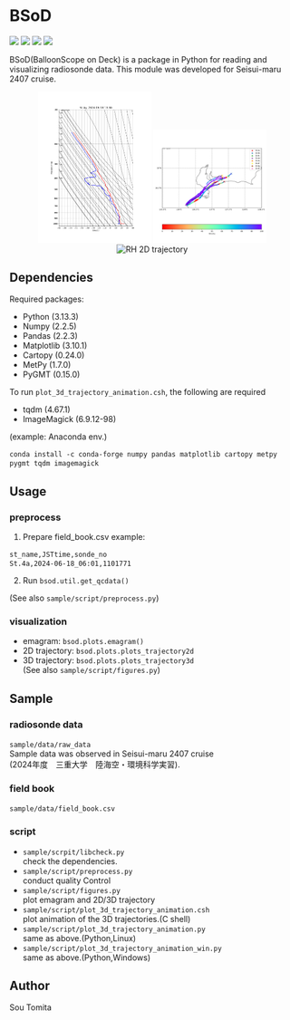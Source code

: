 # BSoD
<p>
<img src="https://img.shields.io/github/license/sotomita/bsod">
<img src="https://img.shields.io/github/languages/code-size/sotomita/bsod">
<img src="https://img.shields.io/github/downloads/sotomita/bsod/total">
<img src="https://img.shields.io/badge/-Python-gray.svg?logo=Python">
</p>
BSoD(BalloonScope on Deck) is a package in Python for reading and visualizing radiosonde data.  
This module was developed for Seisui-maru 2407 cruise.

<p align="center">
<img src="./fig/emagram.png" alt="emagram" width="200"/>
<img src="./fig/trj_2d_rh.png" alt="RH 2D trajectory" width="200"/><br>
<img src="./fig/trj_3d_animation_rh.gif" alt="RH 2D trajectory" width="400"/>
</p>

## Dependencies
Required packages:
- Python (3.13.3)
- Numpy (2.2.5)
- Pandas (2.2.3)
- Matplotlib (3.10.1)
- Cartopy (0.24.0)
- MetPy (1.7.0)
- PyGMT (0.15.0)

To run ```plot_3d_trajectory_animation.csh```, the following are required
- tqdm (4.67.1)
- ImageMagick  (6.9.12-98)

(example: Anaconda env.)
```
conda install -c conda-forge numpy pandas matplotlib cartopy metpy pygmt tqdm imagemagick
```   
## Usage
### preprocess
1. Prepare field_book.csv
example:  
```
st_name,JSTtime,sonde_no
St.4a,2024-06-18_06:01,1101771
```
2. Run ```bsod.util.get_qcdata()```  

(See also ```sample/script/preprocess.py```)
### visualization
- emagram: ```bsod.plots.emagram()```
- 2D trajectory: ```bsod.plots.plots_trajectory2d```
- 3D trajectory: ```bsod.plots.plots_trajectory3d```  
(See also ```sample/script/figures.py```)

## Sample
### radiosonde data  
```sample/data/raw_data```  
Sample data was observed in Seisui-maru 2407 cruise  
(2024年度　三重大学　陸海空・環境科学実習).  
### field book 
```sample/data/field_book.csv```   
### script
- ```sample/scrpit/libcheck.py```  
check the dependencies.
- ```sample/script/preprocess.py```  
conduct quality Control
- ```sample/script/figures.py```  
plot emagram and 2D/3D trajectory
- ```sample/script/plot_3d_trajectory_animation.csh```  
plot animation of the 3D trajectories.(C shell)
- ```sample/script/plot_3d_trajectory_animation.py```   
same as above.(Python,Linux)   
- ```sample/script/plot_3d_trajectory_animation_win.py```  
same as above.(Python,Windows)   



## Author
Sou Tomita

